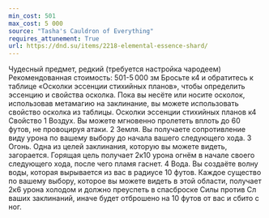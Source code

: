 ```yaml
---
min_cost: 501
max_cost: 5 000
source: "Tasha's Cauldron of Everything"
requires_attunement: True
url: https://dnd.su/items/2218-elemental-essence-shard/
---
```


Чудесный предмет, редкий (требуется настройка чародеем)
Рекомендованная стоимость: 501-5 000 зм
Бросьте к4 и обратитесь к таблице «Осколки эссенции стихийных планов», чтобы определить эссенцию и свойства осколка. Пока вы несёте или носите осколок, использовав метамагию на заклинание, вы можете использовать свойство осколка из таблицы.
Осколки эссенции стихийных планов
к4
Свойство
1
Воздух. Вы можете мгновенно пролететь вплоть до 60 футов, не провоцируя атаки.
2
Земля. Вы получаете сопротивление виду урона по вашему выбору до начала вашего следующего хода.
3
Огонь. Одна из целей заклинания, которую вы можете видеть, загорается. Горящая цель получает 2к10 урона огнём в начале своего следующего хода, после чего пламя гаснет.
4
Вода. Вы создаёте волну воды, которая вырывается из вас в радиусе 10 футов. Каждое существо по вашему выбору, которое вы можете видеть в этой области, получает 2к6 урона холодом и должно преуспеть в спасброске Силы против Сл ваших заклинаний, иначе будет отброшено на 10 футов от вас и сбито с ног.